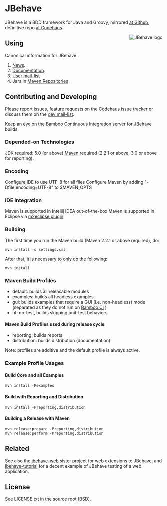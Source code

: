 # JBehave

JBehave is a BDD framework for Java and Groovy, mirrored [at Github](https://github.com/jbehave/jbehave-core), definitive repo [at Codehaus](http://xircles.codehaus.org/projects/jbehave).

<img src="http://jbehave.org/reference/preview/images/jbehave-logo.png" alt="JBehave logo" align="right" />

## Using

Canonical information for JBehave:

1. [News](http://jbehave.org).
2. [Documentation](http://jbehave.org/documentation/).
3. [User mail-list](http://xircles.codehaus.org/lists/user@jbehave.codehaus.org)
4. Jars in [Maven Repositories](http://mvnrepository.com/search.html?query=jbehave)

## Contributing and Developing

Please report issues, feature requests on the Codehaus [issue
tracker](http://jira.codehaus.org/browse/JBEHAVE) or discuss them on the
[dev mail-list](http://xircles.codehaus.org/lists/dev@jbehave.codehaus.org). 

Keep an eye on the  [Bamboo Continuous Integration](http://bamboo.ci.codehaus.org/browse/JBEHAVE) server for JBehave builds.

### Depended-on Technologies

JDK required: 5.0 (or above)
[Maven](http://maven.apache.org) required (2.2.1 or above, 3.0 or above for reporting).

### Encoding

Configure IDE to use UTF-8 for all files
Configure Maven by adding "-Dfile.encoding=UTF-8" to $MAVEN_OPTS 
 
### IDE Integration

Maven is supported in Intellij IDEA out-of-the-box 
Maven is supported in Eclipse via [m2eclipse plugin](http://m2eclipse.sonatype.org/)

### Building

The first time you run the Maven build (Maven 2.2.1 or above required), do:

    mvn install -s settings.xml

After that, it is necessary to only do the following:

    mvn install

### Maven Build Profiles

- default: builds all releasable modules
- examples: builds all headless examples
- gui: builds examples that require a GUI (i.e. non-headless) mode (separated as they do not run on [Bamboo CI](http://bamboo.ci.codehaus.org/browse/JBEHAVE) )
- nt: no-test, builds skipping unit-test behaviors 

#### Maven Build Profiles used during release cycle

- reporting: builds reports
- distribution: builds distribution (documentation)

Note:  profiles are additive and the default profile is always active.

### Example Profile Usages

#### Build Core and all Examples

    mvn install -Pexamples

#### Build with Reporting and Distribution

    mvn install -Preporting,distribution 

#### Building a Release with Maven

    mvn release:prepare -Preporting,distribution 
    mvn release:perform -Preporting,distribution

## Related

See also the [jbehave-web](jbehave-web) sister project for web extensions to JBehave, and [jbehave-tutorial](jbehave-tutorial) for a decent example of JBehave testing of a web application.

## License

See LICENSE.txt in the source root (BSD).  
